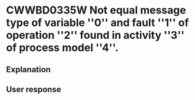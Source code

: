 # CWWBD0335W Not equal message type of variable ''0'' and fault ''1'' of operation ''2'' found in activity ''3'' of process model ''4''.

## Explanation

## User response